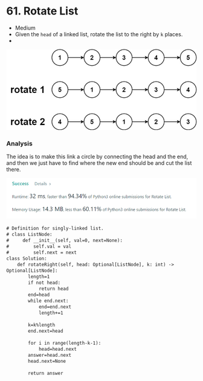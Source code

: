 # 61. Rotate List

* Medium&#x20;
* Given the `head` of a linked list, rotate the list to the right by `k` places.
*

![](<../.gitbook/assets/image (24) (1) (1).png>)

### Analysis&#x20;

The idea is to make this link a circle by connecting the head and the end, and then we just have to find where the new end should be and cut the list there.&#x20;

![](<../.gitbook/assets/image (16) (1) (1) (1) (1).png>)

```
# Definition for singly-linked list.
# class ListNode:
#     def __init__(self, val=0, next=None):
#         self.val = val
#         self.next = next
class Solution:
    def rotateRight(self, head: Optional[ListNode], k: int) -> Optional[ListNode]:
        length=1
        if not head:
            return head
        end=head
        while end.next:
            end=end.next
            length+=1
            
        k=k%length
        end.next=head
        
        for i in range(length-k-1):
            head=head.next
        answer=head.next
        head.next=None
        
        return answer
            
```
